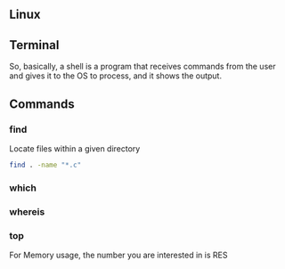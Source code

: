 ## Linux

## Terminal

So, basically, a shell is a program that receives commands from the user and gives it to the OS to process, and it shows the output.

## Commands

### find
Locate files within a given directory
```bash
find . -name "*.c"
```

### which

### whereis

### top

For Memory usage, the number you are interested in is RES